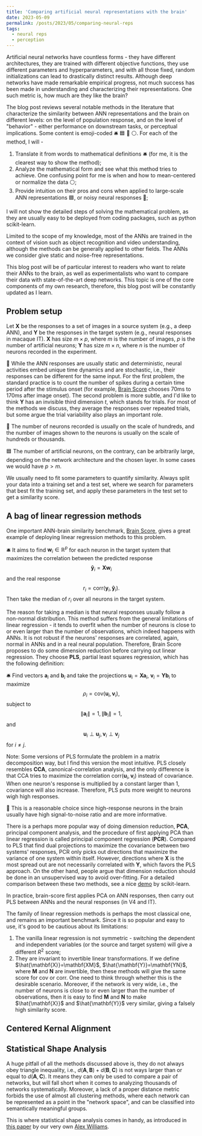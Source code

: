 ```yaml
---
title: 'Comparing artificial neural representations with the brain'
date: 2023-05-09
permalink: /posts/2023/05/comparing-neural-reps
tags:
  - neural reps
  - perception
---
```

Artificial neural networks have countless forms - they have different architectures, they are trained with different objective functions, they use different parameters and hyperparameters, and with all those fixed, random initializations can lead to drastically distinct results. Although deep networks have made remarkable empirical progress, not much success has been made in understanding and characterizing their representations. One such metric is, how much are they like the brain?

The blog post reviews several notable methods in the literature that characterize the similarity between ANN representations and the brain on different levels: on the level of population response, and on the level of "behavior" - either performance on downstream tasks, or perceptual implications. Some content is emoji-coded 🛎️ 🟦 🧠 ⚪. For each of the method, I will -
1. Translate it from words to mathematical definitions 🛎️ (for me, it is the clearest way to show the method);
2. Analyze the mathematical form and see what this method tries to achieve. One confusing point for me is when and how to mean-centered or normalize the data ⚪;
3. Provide intuition on their pros and cons when applied to large-scale ANN representations 🟦, or noisy neural responses 🧠;

I will not show the detailed steps of solving the mathematical problem, as they are usually easy to be deployed from coding packages, such as python scikit-learn.

Limited to the scope of my knowledge, most of the ANNs are trained in the context of vision such as object recognition and video understanding, although the methods can be generally applied to other fields. The ANNs we consider give static and noise-free representations.

This blog post will be of particular interest to readers who want to relate their ANNs to the brain, as well as experimentalists who want to compare their data with state-of-the-art deep networks. This topic is one of the core components of my own research, therefore, this blog post will be constantly updated as I learn.

Problem setup
------

Let $\mathbf{X}$ be the responses to a set of images in a source system (e.g., a deep ANN), and $\mathbf{Y}$ be the responses in the target system (e.g., neural responses in macaque IT). $\mathbf{X}$ has size $m\times p$, where $m$ is the number of images, $p$ is the number of artificial neurons; $\mathbf{Y}$ has size $m\times n$, where $n$ is the number of neurons recorded in the experiment. 

🧠 While the ANN responses are usually static and deterministic, neural activities embed unique time dynamics and are stochastic, i.e., their responses can be different for the same input. For the first problem, the standard practice is to count the number of spikes during a certain time period after the stimulus onset (for example, [Brain Score][1] chooses 70ms to 170ms after image onset). The second problem is more subtle, and I'd like to think $\mathbf{Y}$ has an invisible third dimension $t$, which stands for trials. For most of the methods we discuss, they average the responses over repeated trials, but some argue the trial variability also plays an important role.

🧠 The number of neurons recorded is usually on the scale of hundreds, and the number of images shown to the neurons is usually on the scale of hundreds or thousands.

🟦 The number of artificial neurons, on the contrary, can be arbitrarily large, depending on the network architecture and the chosen layer. In some cases we would have $p>m$.

We usually need to fit some parameters to quantify similarity. Always split your data into a training set and a test set, where we search for parameters that best fit the training set, and apply these parameters in the test set to get a similarity score.


A bag of linear regression methods
------

One important ANN-brain similarity benchmark, [Brain Score][1], gives a great example of deploying linear regression methods to this problem. 

🛎️ It aims to find $\mathbf{w}_i\in\mathbb{R}^{p}$ for each neuron in the target system that maximizes the correlation between the predicted response
$$\mathbf{\hat{y}}_i=\mathbf{X}\mathbf{w}_i$$
and the real response
$$r_i=\text{corr}(\mathbf{y}_i, \mathbf{\hat{y}}_i).$$
Then take the median of $r_i$ over all neurons in the target system.

The reason for taking a median is that neural responses usually follow a non-normal distribution. This method suffers from the general limitations of linear regression - it tends to overfit when the number of neurons is close to or even larger than the number of observations, which indeed happens with ANNs. It is not robust if the neurons' responses are correlated, again, normal in ANNs and in a real neural population. Therefore, Brain Score proposes to do some dimension reduction before carrying out linear regression. They choose **PLS**, partial least squares regression, which has the following definition:

🛎️ Find vectors $\mathbf{a}_i$ and $\mathbf{b}_i$ and take the projections $\mathbf{u}_i=\mathbf{X}\mathbf{a}_i$, $\mathbf{v}_i=\mathbf{Y}\mathbf{b}_i$ to maximize
$$\rho_i=\text{cov}(\mathbf{u}_i, \mathbf{v}_i) ,$$
subject to 
$$\|\mathbf{a}_i\|=1, \|\mathbf{b}_i\|=1, $$
and
$$\mathbf{u}_i \perp \mathbf{u}_j, \mathbf{v}_i \perp \mathbf{v}_j$$
for $i\neq j$.

Note: Some versions of PLS formulate the problem in a matrix decomposition way, but I find this version the most intuitive. PLS closely resembles **CCA**, canonical-correlation analysis, and the only difference is that CCA tries to maximize the correlation $\text{corr}(\mathbf{u}_i, \mathbf{v}_i)$ instead of covariance. When one neuron's response is multiplied by a constant larger than $1$, covariance will also increase. Therefore, PLS puts more weight to neurons wigh high responses. 

🧠 This is a reasonable choice since high-response neurons in the brain usually have high signal-to-noise ratio and are more informative.

There is a perhaps more popular way of doing dimension reduction, **PCA**, principal component analysis, and the procedure of first applying PCA than linear regression is called principal component regression (**PCR**). Compared to PLS that find dual projections to maximize the covariance between two systems' responses, PCR only picks out directions that maximize the variance of one system within itself. However, directions where $\mathbf{X}$ is the most spread out are not necessarily correlated with $\mathbf{Y}$, which favors the PLS approach. On the other hand, people argue that dimension reduction should be done in an unsupervised way to avoid over-fitting. For a detailed comparison between these two methods, see a nice [demo][2] by scikit-learn.

In practice, brain-score first applies PCA on ANN responses, then carry out PLS between ANNs and the neural responses (in V4 and IT).

The family of linear regression methods is perhaps the most classical one, and remains an important benchmark. Since it is so popular and easy to use, it's good to be cautious about its limitations:
1. The vanilla linear regression is not symmetric - switching the dependent and independent variables (or the source and target system) will give a different $R^2$ score;
2. They are invariant to invertible linear transformations. If we define $\hat{\mathbf{X}}=\mathbf{XM}$, $\hat{\mathbf{Y}}=\mathbf{YN}$, where $\mathbf{M}$ and $\mathbf{N}$ are invertible, then these methods will give the same score for $\text{cov}$ or $\text{corr}$. One need to think through whether this is the desirable scenario. Moreover, if the network is very wide, i.e., the number of neurons is close to or even larger than the number of observations, then it is easy to find $\mathbf{M}$ and $\mathbf{N}$ to make $\hat{\mathbf{X}}$ and $\hat{\mathbf{Y}}$ very similar, giving a falsely high similarity score.

Centered Kernal Alignment
-----

Statistical Shape Analysis
-----
A huge pitfall of all the methods discussed above is, they do not always obey triangle inequality, i.e., $d(\mathbf{A}, \mathbf{B})+d(\mathbf{B}, \mathbf{C})$ is not ways larger than or equal to $d(\mathbf{A}, \mathbf{C})$. It means they can only be used to compare a pair of networks, but will fall short when it comes to analyzing thousands of networks systematically. Moreover, a lack of a proper distance metric forbids the use of almost all clustering methods, where each network can be represented as a point in the "network space", and can be classified into semantically meaningful groups. 

This is where statistical shape analysis comes in handy, as introduced in [this paper][3] by our very own [Alex Williams][4]. 











[1]: https://www.biorxiv.org/content/10.1101/407007v2
[2]: https://scikit-learn.org/stable/auto_examples/cross_decomposition/plot_pcr_vs_pls.html
[3]: https://openreview.net/forum?id=L9JM-pxQOl
[4]: http://alexhwilliams.info/